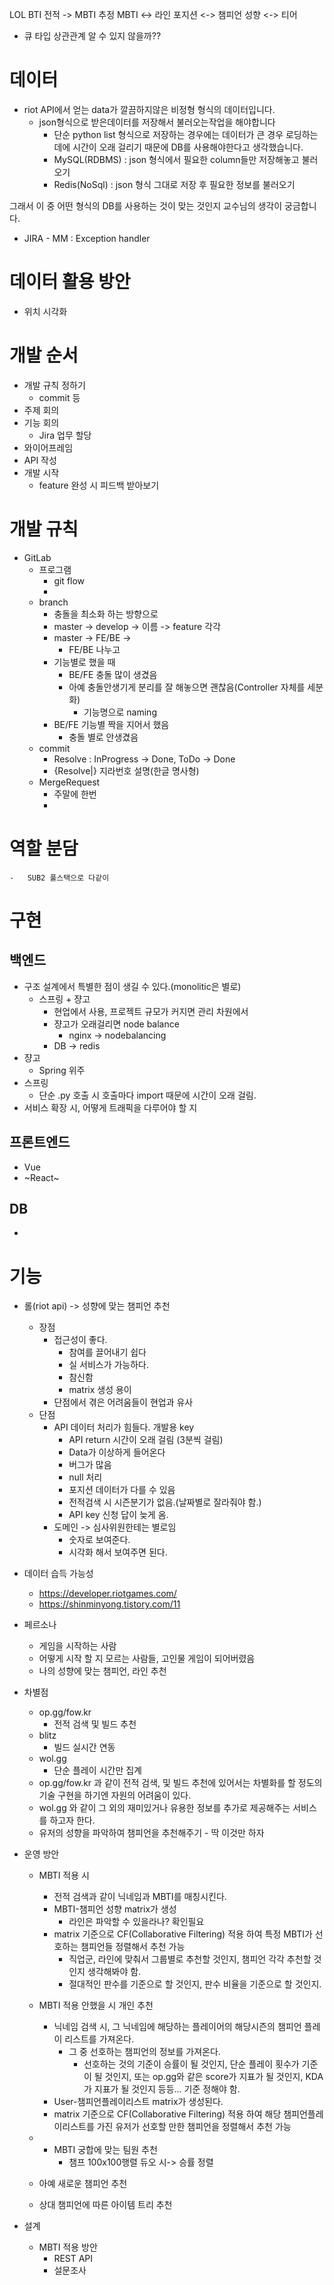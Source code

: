 LOL  BTI
전적 -> MBTI 추정
MBTI <-> 라인 포지션 <-> 챔피언 성향 <-> 티어
+ 큐 타입
상관관계 알 수 있지 않을까??

# 데이터

-   riot API에서 얻는 data가 깔끔하지않은 비정형 형식의 데이터입니다.
    -   json형식으로 받은데이터를 저장해서 불러오는작업을 해야합니다
        -   단순 python list 형식으로 저장하는 경우에는 데이터가 큰 경우 로딩하는데에 시간이 오래 걸리기 때문에 DB를 사용해야한다고 생각했습니다.
        -   MySQL(RDBMS) : json 형식에서 필요한 column들만 저장해놓고 불러오기
        -   Redis(NoSql) : json 형식 그대로 저장 후 필요한 정보를 불러오기

그래서 이 중 어떤 형식의 DB를 사용하는 것이 맞는 것인지 교수님의 생각이 궁금합니다.
-   JIRA - MM : Exception handler

# 데이터 활용 방안
-   위치 시각화

# 개발 순서

-   개발 규칙 정하기
    -   commit 등
-   주제 회의
-   기능 회의
    -   Jira 업무 할당
-   와이어프레임
-   API 작성
-   개발 시작
    -   feature 완성 시 피드백 받아보기

# 개발 규칙

-   GitLab
    -   프로그램
        -   git flow
        -   
    -   branch
        -   충돌을 최소화 하는 방향으로
        -   master -> develop -> 이름 -> feature 각각
        -   master -> FE/BE ->
            -   FE/BE 나누고
        -   기능별로 했을 때
            -   BE/FE 충돌 많이 생겼음
            -   아예 충돌안생기게 분리를 잘 해놓으면 괜찮음(Controller 자체를 세분화)
                -   기능명으로 naming
        -   BE/FE 기능별 짝을 지어서 했음
            -   충돌 별로 안생겼음
    -   commit
        -   Resolve : InProgress -> Done, ToDo -> Done
        -   {Resolve|} 지라번호 설명(한글 명사형)
    -   MergeRequest
        -   주말에 한번
        -   

# 역할 분담
    -   SUB2 풀스택으로 다같이

# 구현

## 백엔드

-   구조 설계에서 특별한 점이 생길 수 있다.(monolitic은 별로)
    -   스프링 + 쟝고
        -   현업에서 사용, 프로젝트 규모가 커지면 관리 차원에서
        -   쟝고가 오래걸리면 node balance
            -   nginx -> nodebalancing
        -   DB -> redis
-   쟝고
    -   Spring 위주
-   스프링
    -   단순 .py 호출 시 호출마다 import 때문에 시간이 오래 걸림.
-   서비스 확장 시, 어떻게 트래픽을 다루어야 할 지

## 프론트엔드

-   Vue
-   ~React~

## DB

-   

# 기능

- 롤(riot api) -> 성향에 맞는 챔피언 추천
    - 장점
        - 접근성이 좋다.
            - 참여를 끌어내기 쉽다
            - 실 서비스가 가능하다.
            - 참신함
            - matrix 생성 용이
        - 단점에서 겪은 어려움들이 현업과 유사
    - 단점
        - API 데이터 처리가 힘들다. 개발용 key
            - API return 시간이 오래 걸림 (3분씩 걸림)
            - Data가 이상하게 들어온다
            - 버그가 많음
            - null 처리
            - 포지션 데이터가 다를 수 있음
            - 전적검색 시 시즌분기가 없음.(날짜별로 잘라줘야 함.)
            - API key 신청 답이 늦게 옴.
        - 도메인 -> 심사위원한테는 별로임
            - 숫자로 보여준다.
            - 시각화 해서 보여주면 된다.

- 데이터 습득 가능성
    - https://developer.riotgames.com/
    - https://shinminyong.tistory.com/11

- 페르소나
    - 게임을 시작하는 사람
    - 어떻게 시작 할 지 모르는 사람들, 고인물 게임이 되어버렸음
    - 나의 성향에 맞는 챔피언, 라인 추천

- 차별점
    - op.gg/fow.kr
        - 전적 검색 및 빌드 추천
    - blitz
        - 빌드 실시간 연동
    - wol.gg
        - 단순 플레이 시간만 집계
    - op.gg/fow.kr 과 같이 전적 검색, 및 빌드 추천에 있어서는 차별화를 할 정도의 기술 구현을 하기엔 자원의 어려움이 있다.
    - wol.gg 와 같이 그 외의 재미있거나 유용한 정보를 추가로 제공해주는 서비스를 하고자 한다.
    - 유저의 성향을 파악하여 챔피언을 추천해주기 - 딱 이것만 하자

- 운영 방안
    - MBTI 적용 시
        - 전적 검색과 같이 닉네임과 MBTI를 매칭시킨다.
        - MBTI-챔피언 성향 matrix가 생성
            - 라인은 파악할 수 있을라나? 확인필요
        - matrix 기준으로 CF(Collaborative Filtering) 적용 하여 특정 MBTI가 선호하는 챔피언들 정렬해서 추천 가능
            - 직업군, 라인에 맞춰서 그룹별로 추천할 것인지, 챔피언 각각 추천할 것인지 생각해봐야 함.
            - 절대적인 판수를 기준으로 할 것인지, 판수 비율을 기준으로 할 것인지.
    
    - MBTI 적용 안했을 시 개인 추천
        - 닉네임 검색 시, 그 닉네임에 해당하는 플레이어의 해당시즌의 챔피언 플레이 리스트를 가져온다.
            - 그 중 선호하는 챔피언의 정보를 가져온다.
                - 선호하는 것의 기준이 승률이 될 것인지, 단순 플레이 횟수가 기준이 될 것인지, 또는 op.gg와 같은 score가 지표가 될 것인지, KDA가 지표가 될 것인지 등등... 기준 정해야 함.
        - User-챔피언플레이리스트 matrix가 생성된다.
        - matrix 기준으로 CF(Collaborative Filtering) 적용 하여 해당 챔피언플레이리스트를 가진 유저가 선호할 만한 챔피언을 정렬해서 추천 가능
    - + MBTI 궁합에 맞는 팀원 추천
        - 챔프 100x100행렬 듀오 시-> 승률 정렬
    - 아예 새로운 챔피언 추천
    - 상대 챔피언에 따른 아이템 트리 추천
- 설계
    - MBTI 적용 방안
        - REST API
        - 설문조사